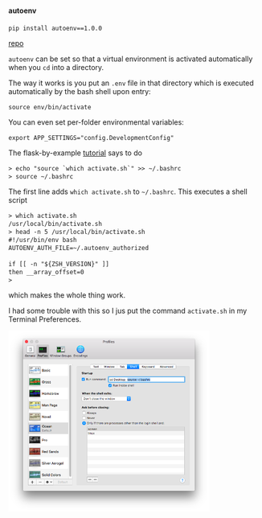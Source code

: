 #### autoenv

```
pip install autoenv==1.0.0
```

[repo](https://github.com/kennethreitz/autoenv)

``autoenv`` can be set so that a virtual environment is activated automatically when you ``cd`` into a directory.

The way it works is you put an ``.env`` file in that directory which is executed automatically by the bash shell upon entry:

```
source env/bin/activate
```

You can even set per-folder environmental variables:

```
export APP_SETTINGS="config.DevelopmentConfig"
```

The flask-by-example [tutorial](https://realpython.com/blog/python/flask-by-example-part-1-project-setup/) says to do

```
> echo "source `which activate.sh`" >> ~/.bashrc
> source ~/.bashrc
```

The first line adds ``which activate.sh`` to ``~/.bashrc``.  This executes a shell script

```
> which activate.sh
/usr/local/bin/activate.sh
> head -n 5 /usr/local/bin/activate.sh
#!/usr/bin/env bash
AUTOENV_AUTH_FILE=~/.autoenv_authorized

if [[ -n "${ZSH_VERSION}" ]]
then __array_offset=0
> 
```

which makes the whole thing work.

I had some trouble with this so I jus put the command ``activate.sh`` in my Terminal Preferences.

<img src="figs/pic1.png" style="width: 400px;" />

